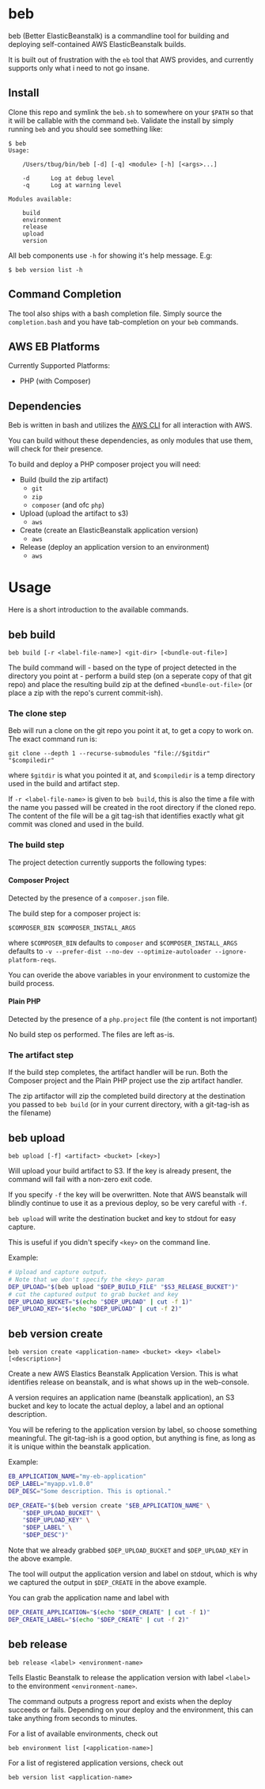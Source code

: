 beb
===

beb (Better ElasticBeanstalk) is a commandline tool for
building and deploying self-contained AWS ElasticBeanstalk builds.

It is built out of frustration with the `eb` tool that AWS provides,
and currently supports only what i need to not go insane.


Install
----------------

Clone this repo and symlink the `beb.sh` to somewhere on your `$PATH` so that it will be callable
with the command `beb`.
Validate the install by simply running `beb` and you should see something like:
```
$ beb
Usage:

    /Users/tbug/bin/beb [-d] [-q] <module> [-h] [<args>...]

    -d      Log at debug level
    -q      Log at warning level

Modules available:

    build
    environment
    release
    upload
    version
```

All beb components use `-h` for showing it's help message.
E.g:
```
$ beb version list -h
```


Command Completion
--------------------

The tool also ships with a bash completion file.
Simply source the `completion.bash` and you have tab-completion
on your `beb` commands.


AWS EB Platforms
----------------

Currently Supported Platforms:

- PHP (with Composer)



Dependencies
------------

Beb is written in bash and utilizes the [AWS CLI][awscli] for all
interaction with AWS.

You can build without these dependencies, as only modules that use
them, will check for their presence.

To build and deploy a PHP composer project you will need:

- Build (build the zip artifact)
    - `git`
    - `zip`
    - `composer` (and ofc `php`)
- Upload (upload the artifact to s3)
    - `aws`
- Create (create an ElasticBeanstalk application version)
    - `aws`
- Release (deploy an application version to an environment)
    - `aws`




Usage
============

Here is a short introduction to the available commands.

beb build
-----------

```
beb build [-r <label-file-name>] <git-dir> [<bundle-out-file>]
```

The build command will - based on the type of project detected in the
directory you point at - perform a build step (on a seperate copy of
that git repo) and place the resulting build zip at the defined `<bundle-out-file>`
(or place a zip with the repo's current commit-ish).

### The clone step

Beb will run a clone on the git repo you point it at, to get a copy to work on.
The exact command run is:
```
git clone --depth 1 --recurse-submodules "file://$gitdir" "$compiledir"
```
where `$gitdir` is what you pointed it at, and `$compiledir` is a temp directory
used in the build and artifact step.

If `-r <label-file-name>` is given to `beb build`, this is also the time
a file with the name you passed will be created in the root directory if the
cloned repo. The content of the file will be a git tag-ish that identifies
exactly what git commit was cloned and used in the build.


### The build step

The project detection currently supports the following types:


#### Composer Project

Detected by the presence of a `composer.json` file.

The build step for a composer project is:
```
$COMPOSER_BIN $COMPOSER_INSTALL_ARGS
```
where `$COMPOSER_BIN` defaults to `composer` and `$COMPOSER_INSTALL_ARGS` defaults to
`-v --prefer-dist --no-dev --optimize-autoloader --ignore-platform-reqs`.

You can overide the above variables in your environment to customize the build process.


#### Plain PHP

Detected by the presence of a `php.project` file (the content is not important)

No build step os performed. The files are left as-is.





### The artifact step

If the build step completes, the artifact handler will be run.
Both the Composer project and the Plain PHP project use the zip artifact handler.

The zip artifactor will zip the completed build directory at the destination
you passed to `beb build` (or in your current directory, with a git-tag-ish as the filename)





beb upload
-----------

```
beb upload [-f] <artifact> <bucket> [<key>]
```

Will upload your build artifact to S3.
If the key is already present, the command will fail with
a non-zero exit code.

If you specify `-f` the key will be overwritten.
Note that AWS beanstalk will blindly continue to use it
as a previous deploy, so be very careful with `-f`.

`beb upload` will write the destination bucket and key to
stdout for easy capture.

This is useful if you didn't specify `<key>` on the command line.


Example:

```bash
# Upload and capture output.
# Note that we don't specify the <key> param
DEP_UPLOAD="$(beb upload "$DEP_BUILD_FILE" "$S3_RELEASE_BUCKET")"
# cut the captured output to grab bucket and key
DEP_UPLOAD_BUCKET="$(echo "$DEP_UPLOAD" | cut -f 1)"
DEP_UPLOAD_KEY="$(echo "$DEP_UPLOAD" | cut -f 2)"
```

beb version create
------------------

```
beb version create <application-name> <bucket> <key> <label> [<description>]
```

Create a new AWS Elastics Beanstalk Application Version.
This is what identifies release on beanstalk, and is
what shows up in the web-console.

A version requires an application name (beanstalk application),
an S3 bucket and key to locate the actual deploy, a label
and an optional description.

You will be refering to the application version by label,
so choose something meaningful.
The git-tag-ish is a good option, but anything is fine,
as long as it is unique within the beanstalk application.

Example:

```bash
EB_APPLICATION_NAME="my-eb-application"
DEP_LABEL="myapp.v1.0.0"
DEP_DESC="Some description. This is optional."

DEP_CREATE="$(beb version create "$EB_APPLICATION_NAME" \
    "$DEP_UPLOAD_BUCKET" \
    "$DEP_UPLOAD_KEY" \
    "$DEP_LABEL" \
    "$DEP_DESC")"
```

Note that we already grabbed `$DEP_UPLOAD_BUCKET` and `$DEP_UPLOAD_KEY` in the above example.

The tool will output the application version and label on stdout,
which is why we captured the output in `$DEP_CREATE` in the above example.

You can grab the application name and label with

```bash
DEP_CREATE_APPLICATION="$(echo "$DEP_CREATE" | cut -f 1)"
DEP_CREATE_LABEL="$(echo "$DEP_CREATE" | cut -f 2)"
```


beb release
--------------

```
beb release <label> <environment-name>
```

Tells Elastic Beanstalk to release the application version
with label `<label>` to the environment `<environment-name>`.

The command outputs a progress report and exists when the
deploy succeeds or fails.
Depending on your deploy and the environment, this can take
anything from seconds to minutes.

For a list of available environments, check out
```
beb environment list [<application-name>]
```

For a list of registered application versions, check out
```
beb version list <application-name>
```



[awscli]: http://aws.amazon.com/cli/

